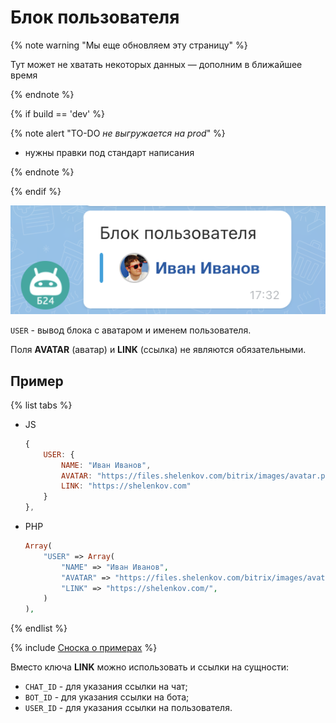 # Блок пользователя

{% note warning "Мы еще обновляем эту страницу" %}

Тут может не хватать некоторых данных — дополним в ближайшее время

{% endnote %}

{% if build == 'dev' %}

{% note alert "TO-DO _не выгружается на prod_" %}

- нужны правки под стандарт написания

{% endnote %}

{% endif %}

![Блок пользователя](./_images/user.png)

`USER` - вывод блока с аватаром и именем пользователя.

Поля **AVATAR** (аватар) и **LINK** (ссылка) не являются обязательными.

## Пример

{% list tabs %}

- JS

    ```js
    {
        USER: {
            NAME: "Иван Иванов",
            AVATAR: "https://files.shelenkov.com/bitrix/images/avatar.png",
            LINK: "https://shelenkov.com"
        }
    },
    ```

- PHP

    ```php
    Array(
        "USER" => Array(
            "NAME" => "Иван Иванов",
            "AVATAR" => "https://files.shelenkov.com/bitrix/images/avatar.png",
            "LINK" => "https://shelenkov.com/",
        )
    ),
    ```

{% endlist %}

{% include [Сноска о примерах](../../../../../_includes/examples.md) %}

Вместо ключа **LINK** можно использовать и ссылки на сущности:
- `CHAT_ID` - для указания ссылки на чат;
- `BOT_ID` - для указания ссылки на бота;
- `USER_ID` - для указания ссылки на пользователя.